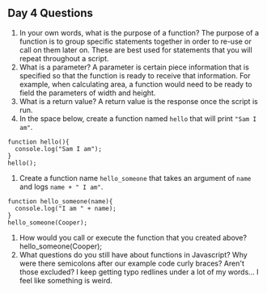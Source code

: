 ## Day 4 Questions

1. In your own words, what is the purpose of a function?
The purpose of a function is to group specific statements together in order to re-use or call on them later on. These are best used for statements that you will repeat throughout a script.
1. What is a parameter?
A parameter is certain piece information that is specified so that the function is ready to receive that information. For example, when calculating area, a function would need to be ready to field the parameters of width and height.
1. What is a return value?
A return value is the response once the script is run.
1. In the space below, create a function named `hello` that will print `"Sam I am"`.
```
function hello(){
  console.log("Sam I am");
}
hello();
```
1. Create a function name `hello_someone` that takes an argument of `name` and logs `name + " I am"`.
```
function hello_someone(name){
  console.log("I am " + name);
}
hello_someone(Cooper);
```
1. How would you call or execute the function that you created above?
hello_someone(Cooper);
1. What questions do you still have about functions in Javascript?
Why were there semicolons after our example code curly braces? Aren't those excluded? I keep getting typo redlines under a lot of my words... I feel like something is weird.

